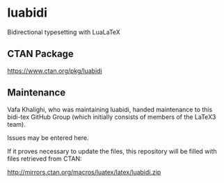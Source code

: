 # luabidi
Bidirectional typesetting with LuaLaTeX

## CTAN Package
 https://www.ctan.org/pkg/luabidi



## Maintenance
Vafa Khalighi, who was maintaining luabidi, handed maintenance to this bidi-tex
GitHub Group (which initially consists of members of the LaTeX3 team).

Issues may be entered here.

If it proves necessary to update the files, this repository will
be filled with files retrieved from CTAN:

http://mirrors.ctan.org/macros/luatex/latex/luabidi.zip


